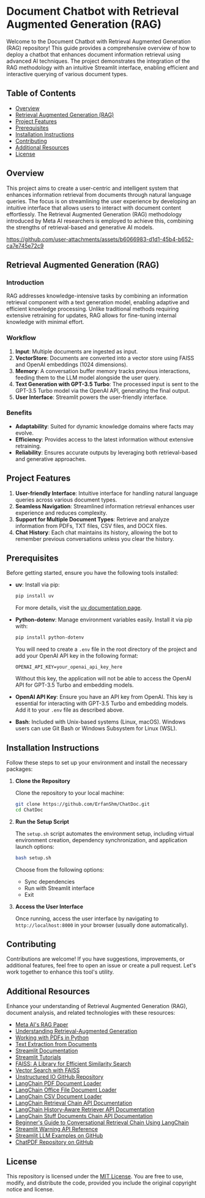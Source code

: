 # Document Chatbot with Retrieval Augmented Generation (RAG)

Welcome to the Document Chatbot with Retrieval Augmented Generation (RAG) repository! This guide provides a comprehensive overview of how to deploy a chatbot that enhances document information retrieval using advanced AI techniques. The project demonstrates the integration of the RAG methodology with an intuitive Streamlit interface, enabling efficient and interactive querying of various document types.

## Table of Contents
- [Overview](#overview)
- [Retrieval Augmented Generation (RAG)](#retrieval-augmented-generation-rag)
- [Project Features](#project-features)
- [Prerequisites](#prerequisites)
- [Installation Instructions](#installation-instructions)
- [Contributing](#contributing)
- [Additional Resources](#additional-resources)
- [License](#license)

## Overview

This project aims to create a user-centric and intelligent system that enhances information retrieval from documents through natural language queries. The focus is on streamlining the user experience by developing an intuitive interface that allows users to interact with document content effortlessly. The Retrieval Augmented Generation (RAG) methodology introduced by Meta AI researchers is employed to achieve this, combining the strengths of retrieval-based and generative AI models.

https://github.com/user-attachments/assets/b6066983-d1d1-45b4-b652-ca7e745e72c9

## Retrieval Augmented Generation (RAG)

### Introduction

RAG addresses knowledge-intensive tasks by combining an information retrieval component with a text generation model, enabling adaptive and efficient knowledge processing. Unlike traditional methods requiring extensive retraining for updates, RAG allows for fine-tuning internal knowledge with minimal effort.

### Workflow

1. **Input**: Multiple documents are ingested as input.
2. **VectorStore**: Documents are converted into a vector store using FAISS and OpenAI embeddings (1024 dimensions).
3. **Memory**: A conversation buffer memory tracks previous interactions, feeding them to the LLM model alongside the user query.
4. **Text Generation with GPT-3.5 Turbo**: The processed input is sent to the GPT-3.5 Turbo model via the OpenAI API, generating the final output.
5. **User Interface**: Streamlit powers the user-friendly interface.

### Benefits

- **Adaptability**: Suited for dynamic knowledge domains where facts may evolve.
- **Efficiency**: Provides access to the latest information without extensive retraining.
- **Reliability**: Ensures accurate outputs by leveraging both retrieval-based and generative approaches.

## Project Features

1. **User-friendly Interface**: Intuitive interface for handling natural language queries across various document types.
2. **Seamless Navigation**: Streamlined information retrieval enhances user experience and reduces complexity.
3. **Support for Multiple Document Types**: Retrieve and analyze information from PDFs, TXT files, CSV files, and DOCX files.
4. **Chat History**: Each chat maintains its history, allowing the bot to remember previous conversations unless you clear the history.

## Prerequisites

Before getting started, ensure you have the following tools installed:

- **uv**: Install via pip:

   ```bash
   pip install uv
   ```

   For more details, visit the [uv documentation page](https://pypi.org/project/uv/).

- **Python-dotenv**: Manage environment variables easily. Install it via pip with:

    ```bash
    pip install python-dotenv
    ```

    You will need to create a `.env` file in the root directory of the project and add your OpenAI API key in the following format:

    ```plaintext
    OPENAI_API_KEY=your_openai_api_key_here
    ```

    Without this key, the application will not be able to access the OpenAI API for GPT-3.5 Turbo and embedding models.

- **OpenAI API Key**: Ensure you have an API key from OpenAI. This key is essential for interacting with GPT-3.5 Turbo and embedding models. Add it to your `.env` file as described above.

- **Bash**: Included with Unix-based systems (Linux, macOS). Windows users can use Git Bash or Windows Subsystem for Linux (WSL).

## Installation Instructions

Follow these steps to set up your environment and install the necessary packages:

1. **Clone the Repository**

   Clone the repository to your local machine:

   ```bash
   git clone https://github.com/ErfanShm/ChatDoc.git
   cd ChatDoc
   ```

2. **Run the Setup Script**

   The `setup.sh` script automates the environment setup, including virtual environment creation, dependency synchronization, and application launch options:

   ```bash
   bash setup.sh
   ```

   Choose from the following options:
   - Sync dependencies
   - Run with Streamlit interface
   - Exit

3. **Access the User Interface**

   Once running, access the user interface by navigating to `http://localhost:8000` in your browser (usually done automatically).

## Contributing

Contributions are welcome! If you have suggestions, improvements, or additional features, feel free to open an issue or create a pull request. Let's work together to enhance this tool's utility.

## Additional Resources

Enhance your understanding of Retrieval Augmented Generation (RAG), document analysis, and related technologies with these resources:

- [Meta AI's RAG Paper](https://arxiv.org/abs/2005.11401)
- [Understanding Retrieval-Augmented Generation](https://huggingface.co/blog/rag)
- [Working with PDFs in Python](https://realpython.com/pdf-python/)
- [Text Extraction from Documents](https://towardsdatascience.com/text-extraction-from-documents-with-python-47a277b7b7e1)
- [Streamlit Documentation](https://docs.streamlit.io/)
- [Streamlit Tutorials](https://streamlit.io/learn)
- [FAISS: A Library for Efficient Similarity Search](https://faiss.ai/)
- [Vector Search with FAISS](https://towardsdatascience.com/vector-search-with-faiss-b3e1dfd34f6c)
- [Unstructured IO GitHub Repository](https://github.com/Unstructured-IO/unstructured)
- [LangChain PDF Document Loader](https://python.langchain.com/v0.2/docs/how_to/document_loader_pdf/)
- [LangChain Office File Document Loader](https://python.langchain.com/v0.1/docs/modules/data_connection/document_loaders/office_file/)
- [LangChain CSV Document Loader](https://python.langchain.com/v0.1/docs/modules/data_connection/document_loaders/csv/)
- [LangChain Retrieval Chain API Documentation](https://api.python.langchain.com/en/latest/chains/langchain.chains.retrieval.create_retrieval_chain.html)
- [LangChain History-Aware Retriever API Documentation](https://api.python.langchain.com/en/latest/chains/langchain.chains.history_aware_retriever.create_history_aware_retriever.html)
- [LangChain Stuff Documents Chain API Documentation](https://api.python.langchain.com/en/latest/chains/langchain.chains.combine_documents.stuff.create_stuff_documents_chain.html)
- [Beginner's Guide to Conversational Retrieval Chain Using LangChain](https://vijaykumarkartha.medium.com/beginners-guide-to-conversational-retrieval-chain-using-langchain-3ddf1357f371)
- [Streamlit Warning API Reference](https://docs.streamlit.io/develop/api-reference/status/st.warning)
- [Streamlit LLM Examples on GitHub](https://github.com/streamlit/llm-examples/tree/main/pages)
- [ChatPDF Repository on GitHub](https://github.com/ArmaanSeth/ChatPDF/tree/main?tab=readme-ov-file)

## License

This repository is licensed under the [MIT License](https://opensource.org/licenses/MIT). You are free to use, modify, and distribute the code, provided you include the original copyright notice and license.
